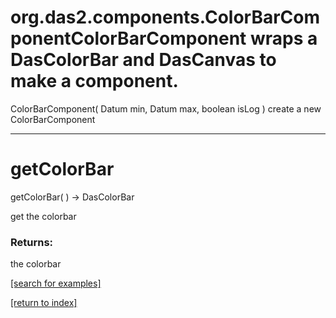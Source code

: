 # org.das2.components.ColorBarComponentColorBarComponent wraps a DasColorBar and DasCanvas to make a component.
ColorBarComponent( Datum min, Datum max, boolean isLog )
create a new ColorBarComponent

***
<a name="getColorBar"></a>
# getColorBar
getColorBar(  ) &rarr; DasColorBar

get the colorbar

### Returns:
the colorbar

<a href="https://github.com/autoplot/dev/search?q=getColorBar&unscoped_q=getColorBar">[search for examples]</a>

<a href="https://github.com/autoplot/documentation/blob/master/javadoc/index-all.md">[return to index]</a>

